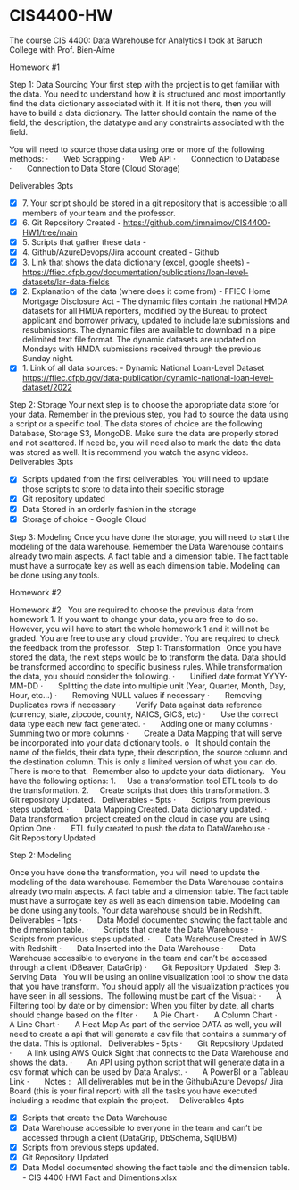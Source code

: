 # CIS4400-HW

The course CIS 4400: Data Warehouse for Analytics I took at Baruch College with Prof. Bien-Aime

Homework #1

Step 1: Data Sourcing 
Your first step with the project is to get familiar with the data. You need to understand how it is structured and most importantly find the data dictionary associated with it. If it is not there, then you will have to build a data dictionary. The latter should contain the name of the field, the description, the datatype and any constraints associated with the field. 

You will need to source those data using one or more of the following methods: 
·       Web Scrapping
·       Web API
·       Connection to Database
·       Connection to Data Store (Cloud Storage)

Deliverables 3pts
- [x] 7. Your script should be stored in a git repository that is accessible to all members of your team and the professor.
- [x] 6. Git Repository Created - https://github.com/timnaimov/CIS4400-HW1/tree/main
- [x] 5. Scripts that gather these data - 
- [x] 4. Github/AzureDevops/Jira account created - Github
- [x] 3. Link that shows the data dictionary (excel, google sheets) - https://ffiec.cfpb.gov/documentation/publications/loan-level-datasets/lar-data-fields
- [x] 2. Explanation of the data (where does it come from) - FFIEC Home Mortgage Disclosure Act - The dynamic files contain the national HMDA datasets for all HMDA reporters, modified by the Bureau to protect applicant and borrower privacy, updated to include late submissions and resubmissions. The dynamic files are available to download in a pipe delimited text file format. The dynamic datasets are updated on Mondays with HMDA submissions received through the previous Sunday night.
- [x] 1. Link of all data sources: - Dynamic National Loan-Level Dataset https://ffiec.cfpb.gov/data-publication/dynamic-national-loan-level-dataset/2022

Step 2: Storage
Your next step is to choose the appropriate data store for your data. Remember in the previous step, you had to source the data using a script or a specific tool. The data stores of choice are the following Database, Storage S3, MongoDB. Make sure the data are properly stored and not scattered. If need be, you will need also to mark the date the data was stored as well. It is recommend you watch the async videos.
 
Deliverables 3pts
- [x] Scripts updated from the first deliverables. You will need to update those scripts to store to data into their specific storage
- [x] Git repository updated
- [x] Data Stored in an orderly fashion in the storage
- [x] Storage of choice - Google Cloud

Step 3: Modeling 
Once you have done the storage, you will need to start the modeling of the data warehouse. Remember the Data Warehouse contains already two main aspects. A fact table and a dimension table. The fact table must have a surrogate key as well as each dimension table. Modeling can be done using any tools. 

Homework #2

Homework #2
 
You are required to choose the previous data from homework 1. If you want to change your data, you are free to do so. However, you will have to start the whole homework 1 and it will not be graded. You are free to use any cloud provider. You are required to check the feedback from the professor.
 
Step 1: Transformation
 
Once you have stored the data, the next steps would be to transform the data. Data should be transformed according to specific business rules. While transformation the data, you should consider the following.
·       Unified date format YYYY-MM-DD
·       Splitting the date into multiple unit (Year, Quarter, Month, Day, Hour, etc…)
·       Removing NULL values if necessary
·       Removing Duplicates rows if necessary
·       Verify Data against data reference (currency, state, zipcode, county, NAICS, GICS, etc)
·       Use the correct data type each new fact generated.
·       Adding one or many columns
·       Summing two or more columns
·       Create a Data Mapping that will serve be incorporated into your data dictionary tools.
o   It should contain the name of the fields, their data type, their description, the source column and the destination column.
This is only a limited version of what you can do. There is more to that.  Remember also to update your data dictionary.
 
You have the following options:
1.     Use a transformation tool ETL tools to do the transformation.
2.     Create scripts that does this transformation.
3.     Git repository Updated.
 
Deliverables - 5pts
·       Scripts from previous steps updated.
·       Data Mapping Created. Data dictionary updated.
·       Data transformation project created on the cloud in case you are using Option One
·       ETL fully created to push the data to DataWarehouse
·       Git Repository Updated

Step 2: Modeling

Once you have done the transformation, you will need to update the modeling of the data warehouse. Remember the Data Warehouse contains already two main aspects. A fact table and a dimension table. The fact table must have a surrogate key as well as each dimension table. Modeling can be done using any tools. Your data warehouse should be in Redshift.
 
Deliverables  - 1pts
·       Data Model documented showing the fact table and the dimension table.
·       Scripts that create the Data Warehouse
·       Scripts from previous steps updated.
·       Data Warehouse Created in AWS with Redshift
·       Data Inserted into the Data Warehouse
·       Data Warehouse accessible to everyone in the team and can’t be accessed through a client (DBeaver, DataGrip)
·       Git Repository Updated
 
Step 3: Serving Data
 
You will be using an online visualization tool to show the data that you have transform. You should apply all the visualization practices you have seen in all sessions.  The following must be part of the Visual:
·       A Filtering tool by date or by dimension: When you filter by date, all charts should change based on the filter
·       A Pie Chart
·       A Column Chart
·       A Line Chart
·       A Heat Map
As part of the service DATA as well, you will need to create a api that will generate a csv file that contains a summary of the data. This is optional.
 
Deliverables - 5pts
·       Git Repository Updated
·       A link using AWS Quick Sight that connects to the Data Warehouse and shows the data.
·       An API using python script that will generate data in a csv format which can be used by Data Analyst.
·       A PowerBI or a Tableau Link
·       Notes :
 
All deliverables mut be in the Github/Azure Devops/ Jira Board (this is your final report) with all the tasks you have executed including a readme that explain the project.
 
 
Deliverables 4pts
- [x] Scripts that create the Data Warehouse 
- [x] Data Warehouse accessible to everyone in the team and can’t be accessed through a client (DataGrip, DbSchema, SqlDBM)
- [x] Scripts from previous steps updated.
- [x] Git Repository Updated
- [x] Data Model documented showing the fact table and the dimension table. - CIS 4400 HW1 Fact and Dimentions.xlsx
